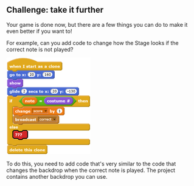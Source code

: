 ## Challenge: take it further

Your game is done now, but there are a few things you can do to make it even better if you want to!

For example, can you add code to change how the Stage looks if the correct note is not played?

![blocks_1545217817_246786](images/blocks_1545217817_246786.png)

To do this, you need to add code that's very similar to the code that changes the backdrop when the correct note is played. The project contains another backdrop you can use.
